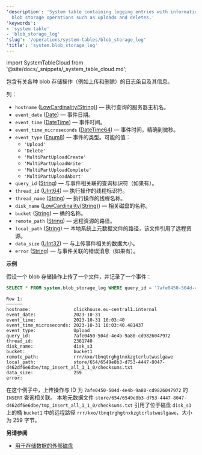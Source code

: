 ```yaml
---
'description': 'System table containing logging entries with information about various
  blob storage operations such as uploads and deletes.'
'keywords':
- 'system table'
- 'blob_storage_log'
'slug': '/operations/system-tables/blob_storage_log'
'title': 'system.blob_storage_log'
---
```


import SystemTableCloud from '@site/docs/_snippets/_system_table_cloud.md';

<SystemTableCloud/>

包含有关各种 blob 存储操作（例如上传和删除）的日志条目及其信息。

列：

- `hostname` ([LowCardinality(String)](../../sql-reference/data-types/string.md)) — 执行查询的服务器主机名。
- `event_date` ([Date](../../sql-reference/data-types/date.md)) — 事件日期。
- `event_time` ([DateTime](../../sql-reference/data-types/datetime.md)) — 事件时间。
- `event_time_microseconds` ([DateTime64](../../sql-reference/data-types/datetime64.md)) — 事件时间，精确到微秒。
- `event_type` ([Enum8](../../sql-reference/data-types/enum.md)) — 事件的类型。可能的值：
    - `'Upload'`
    - `'Delete'`
    - `'MultiPartUploadCreate'`
    - `'MultiPartUploadWrite'`
    - `'MultiPartUploadComplete'`
    - `'MultiPartUploadAbort'`
- `query_id` ([String](../../sql-reference/data-types/string.md)) — 与事件相关联的查询标识符（如果有）。
- `thread_id` ([UInt64](/sql-reference/data-types/int-uint#integer-ranges)) — 执行操作的线程标识符。
- `thread_name` ([String](../../sql-reference/data-types/string.md)) — 执行操作的线程名称。
- `disk_name` ([LowCardinality(String)](../../sql-reference/data-types/lowcardinality.md)) — 相关磁盘的名称。
- `bucket` ([String](../../sql-reference/data-types/string.md)) — 桶的名称。
- `remote_path` ([String](../../sql-reference/data-types/string.md)) — 远程资源的路径。
- `local_path` ([String](../../sql-reference/data-types/string.md)) — 本地系统上元数据文件的路径，该文件引用了远程资源。
- `data_size` ([UInt32](/sql-reference/data-types/int-uint#integer-ranges)) — 与上传事件相关的数据大小。
- `error` ([String](../../sql-reference/data-types/string.md)) — 与事件关联的错误消息（如果有）。

**示例**

假设一个 blob 存储操作上传了一个文件，并记录了一个事件：

```sql
SELECT * FROM system.blob_storage_log WHERE query_id = '7afe0450-504d-4e4b-9a80-cd9826047972' ORDER BY event_date, event_time_microseconds \G
```

```text
Row 1:
──────
hostname:                clickhouse.eu-central1.internal
event_date:              2023-10-31
event_time:              2023-10-31 16:03:40
event_time_microseconds: 2023-10-31 16:03:40.481437
event_type:              Upload
query_id:                7afe0450-504d-4e4b-9a80-cd9826047972
thread_id:               2381740
disk_name:               disk_s3
bucket:                  bucket1
remote_path:             rrr/kxo/tbnqtrghgtnxkzgtcrlutwuslgawe
local_path:              store/654/6549e8b3-d753-4447-8047-d462df6e6dbe/tmp_insert_all_1_1_0/checksums.txt
data_size:               259
error:
```

在这个例子中，上传操作与 ID 为 `7afe0450-504d-4e4b-9a80-cd9826047972` 的 `INSERT` 查询相关联。 本地元数据文件 `store/654/6549e8b3-d753-4447-8047-d462df6e6dbe/tmp_insert_all_1_1_0/checksums.txt` 引用了位于磁盘 `disk_s3` 上的桶 `bucket1` 中的远程路径 `rrr/kxo/tbnqtrghgtnxkzgtcrlutwuslgawe`，大小为 259 字节。

**另请参阅**

- [用于存储数据的外部磁盘](../../operations/storing-data.md)
